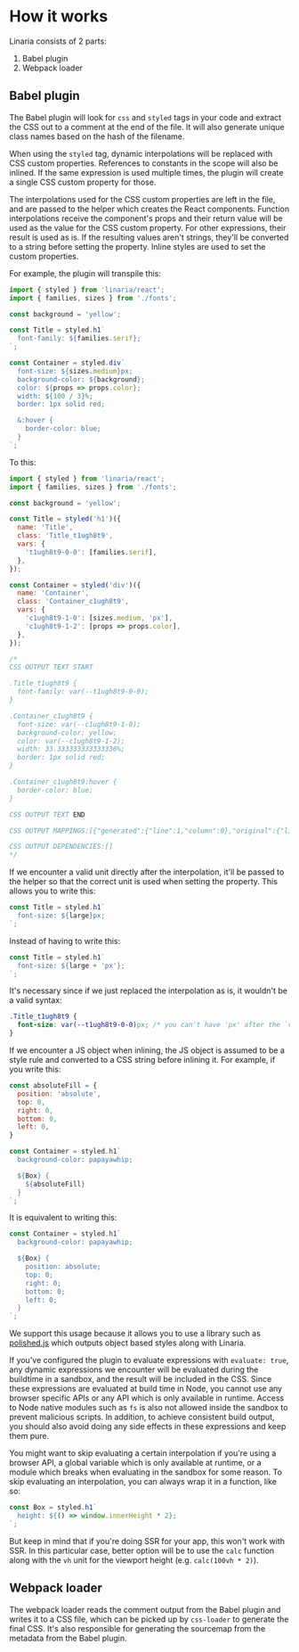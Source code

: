 # How it works

Linaria consists of 2 parts:

1. Babel plugin
2. Webpack loader

## Babel plugin

The Babel plugin will look for `css` and `styled` tags in your code and extract the CSS out to a comment at the end of the file. It will also generate unique class names based on the hash of the filename.

When using the `styled` tag, dynamic interpolations will be replaced with CSS custom properties. References to constants in the scope will also be inlined. If the same expression is used multiple times, the plugin will create a single CSS custom property for those.

The interpolations used for the CSS custom properties are left in the file, and are passed to the helper which creates the React components. Function interpolations receive the component's props and their return value will be used as the value for the CSS custom property. For other expressions, their result is used as is. If the resulting values aren't strings, they'll be converted to a string before setting the property. Inline styles are used to set the custom properties.

For example, the plugin will transpile this:

```js
import { styled } from 'linaria/react';
import { families, sizes } from './fonts';

const background = 'yellow';

const Title = styled.h1`
  font-family: ${families.serif};
`;

const Container = styled.div`
  font-size: ${sizes.medium}px;
  background-color: ${background};
  color: ${props => props.color};
  width: ${100 / 3}%;
  border: 1px solid red;

  &:hover {
    border-color: blue;
  }
`;
```

To this:

```js
import { styled } from 'linaria/react';
import { families, sizes } from './fonts';

const background = 'yellow';

const Title = styled('h1')({
  name: 'Title',
  class: 'Title_t1ugh8t9',
  vars: {
    't1ugh8t9-0-0': [families.serif],
  },
});

const Container = styled('div')({
  name: 'Container',
  class: 'Container_c1ugh8t9',
  vars: {
    'c1ugh8t9-1-0': [sizes.medium, 'px'],
    'c1ugh8t9-1-2': [props => props.color],
  },
});

/*
CSS OUTPUT TEXT START

.Title_t1ugh8t9 {
  font-family: var(--t1ugh8t9-0-0);
}

.Container_c1ugh8t9 {
  font-size: var(--c1ugh8t9-1-0);
  background-color: yellow;
  color: var(--c1ugh8t9-1-2);
  width: 33.333333333333336%;
  border: 1px solid red;
}

.Container_c1ugh8t9:hover {
  border-color: blue;
}

CSS OUTPUT TEXT END

CSS OUTPUT MAPPINGS:[{"generated":{"line":1,"column":0},"original":{"line":3,"column":6},"name":"Title_t1ugh8t9"},{"generated":{"line":5,"column":0},"original":{"line":7,"column":6},"name":"Container_c1ugh8t9"}]

CSS OUTPUT DEPENDENCIES:[]
*/
```

If we encounter a valid unit directly after the interpolation, it'll be passed to the helper so that the correct unit is used when setting the property. This allows you to write this:

```js
const Title = styled.h1`
  font-size: ${large}px;
`;
```

Instead of having to write this:

```js
const Title = styled.h1`
  font-size: ${large + 'px'};
`;
```

It's necessary since if we just replaced the interpolation as is, it wouldn't be a valid syntax:

```css
.Title_t1ugh8t9 {
  font-size: var(--t1ugh8t9-0-0)px; /* you can't have 'px' after the `var(..)` */
}
```

If we encounter a JS object when inlining, the JS object is assumed to be a style rule and converted to a CSS string before inlining it. For example, if you write this:

```js
const absoluteFill = {
  position: 'absolute',
  top: 0,
  right: 0,
  bottom: 0,
  left: 0,
}

const Container = styled.h1`
  background-color: papayawhip;

  ${Box} {
    ${absoluteFill}
  }
`;
```

It is equivalent to writing this:

```js
const Container = styled.h1`
  background-color: papayawhip;

  ${Box} {
    position: absolute;
    top: 0;
    right: 0;
    bottom: 0;
    left: 0;
  }
`;
```

We support this usage because it allows you to use a library such as [polished.js](https://polished.js.org) which outputs object based styles along with Linaria.

If you've configured the plugin to evaluate expressions with `evaluate: true`, any dynamic expressions we encounter will be evaluated during the buildtime in a sandbox, and the result will be included in the CSS. Since these expressions are evaluated at build time in Node, you cannot use any browser specific APIs or any API which is only available in runtime. Access to Node native modules such as `fs` is also not allowed inside the sandbox to prevent malicious scripts. In addition, to achieve consistent build output, you should also avoid doing any side effects in these expressions and keep them pure.

You might want to skip evaluating a certain interpolation if you're using a browser API, a global variable which is only available at runtime, or a module which breaks when evaluating in the sandbox for some reason. To skip evaluating an interpolation, you can always wrap it in a function, like so:

```js
const Box = styled.h1`
  height: ${() => window.innerHeight * 2};
`;
```

But keep in mind that if you're doing SSR for your app, this won't work with SSR. In this particular case, better option will be to use the `calc` function along with the `vh` unit for the viewport height (e.g. `calc(100vh * 2)`).

## Webpack loader

The webpack loader reads the comment output from the Babel plugin and writes it to a CSS file, which can be picked up by `css-loader` to generate the final CSS. It's also responsible for generating the sourcemap from the metadata from the Babel plugin.

